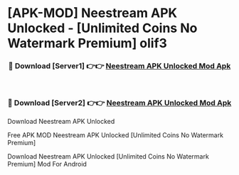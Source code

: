 # [APK-MOD] Neestream APK Unlocked - [Unlimited Coins No Watermark Premium] olif3



<div align="center">
<h3>🔴 Download [Server1] 👉👉 <a href="https://momento.my/?title=Neestream_APK_Unlocked">Neestream APK Unlocked Mod Apk</a></h3><br>

<h3>🔴 Download [Server2] 👉👉 <a href="https://momento.my/?title=Neestream_APK_Unlocked">Neestream APK Unlocked Mod Apk</a></h3>
</div>



Download Neestream APK Unlocked 

Free APK MOD Neestream APK Unlocked [Unlimited Coins No Watermark Premium]

Download Neestream APK Unlocked [Unlimited Coins No Watermark Premium] Mod For Android
